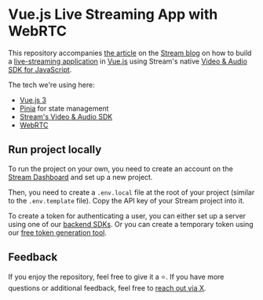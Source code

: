 # Vue.js Live Streaming App with WebRTC

This repository accompanies [the article](https://getstream.io/blog/vuejs-webrtc-livestreaming/) on the [Stream blog](https://getstream.io/blog/) on how to build a [live-streaming application](https://getstream.io/video/livestreaming/) in [Vue.js](https://vuejs.org/) using Stream's native [Video & Audio SDK for JavaScript](https://getstream.io/video/docs/javascript/).

The tech we're using here:

- [Vue.js 3](https://vuejs.org/)
- [Pinia](https://pinia.vuejs.org/) for state management
- [Stream's Video & Audio SDK](https://getstream.io/video/docs/)
- [WebRTC](https://getstream.io/resources/projects/webrtc/basics/welcome/)

## Run project locally

To run the project on your own, you need to create an account on the [Stream Dashboard](https://dashboard.getstream.io/) and set up a new project.

Then, you need to create a `.env.local` file at the root of your project (similar to the `.env.template` file). Copy the API key of your Stream project into it.

To create a token for authenticating a user, you can either set up a server using one of our [backend SDKs](https://getstream.io/chat/sdk/#backend-clients). Or you can create a temporary token using our [free token generation tool](https://getstream.io/chat/docs/react/token_generator/).

## Feedback

If you enjoy the repository, feel free to give it a ⭐️. If you have more questions or additional feedback, feel free to [reach out via X](https://twitter.com/getstream_io).
